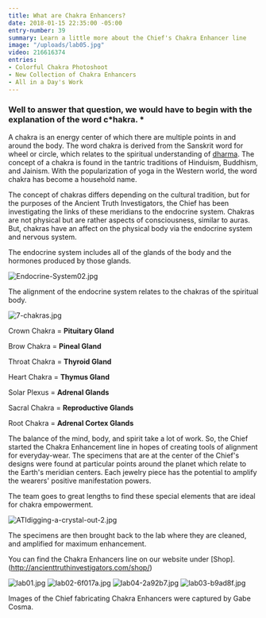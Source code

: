 ```yaml
---
title: What are Chakra Enhancers?
date: 2018-01-15 22:35:00 -05:00
entry-number: 39
summary: Learn a little more about the Chief's Chakra Enhancer line
image: "/uploads/lab05.jpg"
video: 216616374
entries:
- Colorful Chakra Photoshoot
- New Collection of Chakra Enhancers
- All in a Day's Work
---
```


### Well to answer that question, we would have to begin with the explanation of the word c\*hakra. \*

A chakra is an energy center of which there are multiple points in and around the body. The word chakra is derived from the Sanskrit word for wheel or circle, which relates to the spiritual understanding of [dharma](https://en.wikipedia.org/wiki/Dharma). The concept of a chakra is found in the tantric traditions of Hinduism, Buddhism, and Jainism. With the popularization of yoga in the Western world, the word chakra has become a household name.

The concept of chakras differs depending on the cultural tradition, but for the purposes of the Ancient Truth Investigators, the Chief has been investigating the links of these meridians to the endocrine system. Chakras are not physical but are rather aspects of consciousness, similar to auras. But, chakras have an affect on the physical body via the endocrine system and nervous system.

The endocrine system includes all of the glands of the body and the hormones produced by those glands.

![Endocrine-System02.jpg](/uploads/Endocrine-System02.jpg)

The alignment of the endocrine system relates to the chakras of the spiritual body.

![7-chakras.jpg](/uploads/7-chakras.jpg)

Crown Chakra = **Pituitary Gland**

Brow Chakra = **Pineal Gland**

Throat Chakra = **Thyroid Gland**

Heart Chakra = **Thymus Gland**

Solar Plexus = **Adrenal Glands**

Sacral Chakra = **Reproductive Glands**

Root Chakra = **Adrenal Cortex Glands**

The balance of the mind, body, and spirit take a lot of work. So, the Chief started the Chakra Enhancement line in hopes of creating tools of alignment for everyday-wear. The specimens that are at the center of the Chief's designs were found at particular points around the planet which relate to the Earth's meridian centers. Each jewelry piece has the potential to amplify the wearers' positive manifestation powers.

The team goes to great lengths to find these special elements that are ideal for chakra empowerment.

![ATIdigging-a-crystal-out-2.jpg](/uploads/ATIdigging-a-crystal-out-2.jpg)

The specimens are then brought back to the lab where they are cleaned, and amplified for maximum enhancement. 

You can find the Chakra Enhancers line on our website under [Shop].(http://ancienttruthinvestigators.com/shop/)

![lab01.jpg](/uploads/lab01.jpg)
![lab02-6f017a.jpg](/uploads/lab02-6f017a.jpg)
![lab04-2a92b7.jpg](/uploads/lab04-2a92b7.jpg)
![lab03-b9ad8f.jpg](/uploads/lab03-b9ad8f.jpg)

Images of the Chief fabricating Chakra Enhancers were captured by Gabe Cosma. 